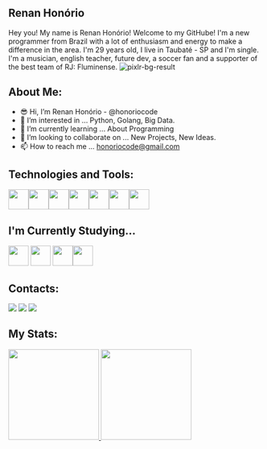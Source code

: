 ## Renan Honório                   

Hey you! My name is Renan Honório! Welcome to my GitHube!
I'm a new programmer from Brazil with a lot of enthusiasm and energy to make a difference in the area. I'm 29 years old, I live in Taubaté - SP and I'm single. I'm a musician, english teacher, future dev, a soccer fan and a supporter of the best team of RJ: Fluminense. ![pixlr-bg-result](https://user-images.githubusercontent.com/106161895/177099969-6cb4581f-4394-476e-8c03-bdc99baf6918.png) 

## About Me:

- 😎 Hi, I’m Renan Honório - @honoriocode 
- 👀 I’m interested in ... Python, Golang, Big Data.
- 🌱 I’m currently learning ... About Programming
- 💞️ I’m looking to collaborate on ... New Projects, New Ideas.
- 📫 How to reach me ... honoriocode@gmail.com

## Technologies and Tools:

<img src="https://cdn.jsdelivr.net/gh/devicons/devicon/icons/python/python-original-wordmark.svg" width="40" height="40"/><img src="https://cdn.jsdelivr.net/gh/devicons/devicon/icons/git/git-original.svg" width="40" height="40"/><img src="https://cdn.jsdelivr.net/gh/devicons/devicon/icons/github/github-original-wordmark.svg" width="40" height="40"/><img src="https://cdn.jsdelivr.net/gh/devicons/devicon/icons/mysql/mysql-original-wordmark.svg" width="40" height="40"/><img src="https://cdn.jsdelivr.net/gh/devicons/devicon/icons/csharp/csharp-original.svg" width="40" height="40" /><img src="https://cdn.jsdelivr.net/gh/devicons/devicon/icons/html5/html5-original-wordmark.svg" width="40" height="40" /><img src="https://cdn.jsdelivr.net/gh/devicons/devicon/icons/css3/css3-original-wordmark.svg" width="40" height="40"/>
          
          
                   

## I'm Currently Studying...

<img src="https://cdn.jsdelivr.net/gh/devicons/devicon/icons/go/go-original-wordmark.svg" width="40" height="40" /> <img src="https://cdn.jsdelivr.net/gh/devicons/devicon/icons/django/django-plain-wordmark.svg" width="40" height="40" /> <img src="https://cdn.jsdelivr.net/gh/devicons/devicon/icons/pandas/pandas-original-wordmark.svg" width="40" height="40" /><img src="https://cdn.jsdelivr.net/gh/devicons/devicon/icons/javascript/javascript-original.svg" width="40" height="40" />
          
          
          
          
## Contacts:

<div>
<a href="https://instagram.com/honoriocode" target="_blank"><img src="https://img.shields.io/badge/-Instagram-%23E4405F?style=for-the-badge&logo=instagram&logoColor=white" target="_blank"></a>
<a href = "mailto:honoriocode@gmail.com"><img src="https://img.shields.io/badge/Gmail-D14836?style=for-the-badge&logo=gmail&logoColor=white" target="_blank"></a>
<a href="https://www.linkedin.com/in/renan-honorio/" target="_blank"><img src="https://img.shields.io/badge/-LinkedIn-%230077B5?style=for-the-badge&logo=linkedin&logoColor=white" target="_blank"></a>   
</div>
          

## My Stats:
<div>
<a href="https://github.com/honoriocode">
<img height="180em" src="https://github-readme-stats.vercel.app/api/top-langs/?username=honoriocode&layout=compact&langs_count=7&theme=dracula"/>
<img height="180em" src="https://github-readme-stats.vercel.app/api?username=honoriocode&show_icons=true&theme=dracula&include_all_commits=true&count_private=true"/>
</div>
  
